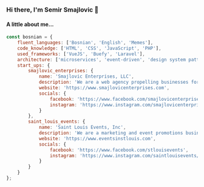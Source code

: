 ### Hi there, I'm Semir Smajlovic 👋

#### A little about me...  
```JavaScript
const bosnian = {
    fluent_languages: ['Bosnian', 'English', 'Memes'],
    code_knowledge: ['HTML', 'CSS', 'JavaScript', 'PHP'],
    used_frameworks: ['VueJS', 'Buefy', 'Laravel'],
    architecture: ['microservices', 'event-driven', 'design system pattern'],
    start_ups: {
        smajlovic_enterprises: {
            name: 'Smajlovic Enterprises, LLC',
            description: 'We are a web agency propelling businesses forwar through results-driven websites and online strategies',
            website: 'https://www.smajlovicenterprises.com',
            socials: {
                facebook: 'https://www.facebook.com/smajlovicenterprises',
                instagram: 'https://www.instagram.com/smajlovicenterprises/'
            }
        },
        saint_louis_events: {
            name: 'Saint Louis Events, Inc',
            description: 'We are a marketing and event promotions business scaling the possibilites to advance and utilize social media promotions to grow the biggest events in St. Louis',
            website: 'https://www.eventsinstlouis.com',
            socials: {
                facebook: 'https://www.facebook.com/stlouisevents',
                instagram: 'https://www.instagram.com/saintlouisevents/'
            }
        }
    }
};
```

<!--
**Semirsmajlovic/Semirsmajlovic** is a ✨ _special_ ✨ repository because its `README.md` (this file) appears on your GitHub profile.

Here are some ideas to get you started:

- 🔭 I’m currently working on ...
- 🌱 I’m currently learning ...
- 👯 I’m looking to collaborate on ...
- 🤔 I’m looking for help with ...
- 💬 Ask me about ...
- 📫 How to reach me: ...
- 😄 Pronouns: ...
- ⚡ Fun fact: ...
-->
